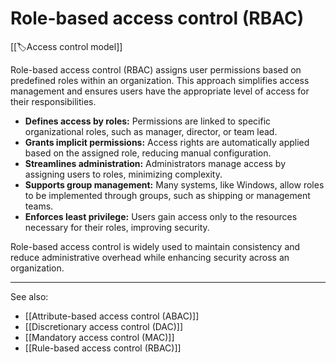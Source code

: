 
# Role-based access control (RBAC)

[[🏷️Access control model]]

Role-based access control (RBAC) assigns user permissions based on predefined roles within an organization. This approach simplifies access management and ensures users have the appropriate level of access for their responsibilities.

- **Defines access by roles:** Permissions are linked to specific organizational roles, such as manager, director, or team lead.
- **Grants implicit permissions:** Access rights are automatically applied based on the assigned role, reducing manual configuration.
- **Streamlines administration:** Administrators manage access by assigning users to roles, minimizing complexity.
- **Supports group management:** Many systems, like Windows, allow roles to be implemented through groups, such as shipping or management teams.
- **Enforces least privilege:** Users gain access only to the resources necessary for their roles, improving security.

Role-based access control is widely used to maintain consistency and reduce administrative overhead while enhancing security across an organization.

---

See also:

- [[Attribute-based access control (ABAC)]]
- [[Discretionary access control (DAC)]]
- [[Mandatory access control (MAC)]]
- [[Rule-based access control (RBAC)]]